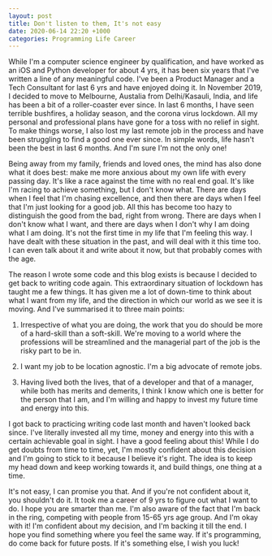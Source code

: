 ```yaml
---
layout: post
title: Don't listen to them, It's not easy
date: 2020-06-14 22:20 +1000
categories: Programming Life Career
---
```

While I'm a computer science engineer by qualification, and have worked as an iOS and Python developer for about 4 yrs, it has been six years that I've written a line of any meaningful code. I've been a Product Manager and a Tech Consultant for last 6 yrs and have enjoyed doing it. In November 2019, I decided to move to Melbourne, Austalia from Delhi/Kasauli, India, and life has been a bit of a roller-coaster ever since. In last 6 months, I have seen terrible bushfires, a holiday season, and the corona virus lockdown. All my personal and professional plans have gone for a toss with no relief in sight. To make things worse, I also lost my last remote job in the process and have been struggling to find a good one ever since. In simple words, life hasn't been the best in last 6 months. And I'm sure I'm not the only one!

Being away from my family, friends and loved ones, the mind has also done what it does best: make me more anxious about my own life with every passing day. It's like a race against the time with no real end goal. It's like I'm racing to achieve something, but I don't know what. There are days when I feel that I'm chasing excellence, and then there are days when I feel that I'm just looking for a good job. All this has become too hazy to distinguish the good from the bad, right from wrong. There are days when I don't know what I want, and there are days when I don't why I am doing what I am doing. It's not the first time in my life that I'm feeling this way. I have dealt with these situation in the past, and will deal with it this time too. I can even talk about it and write about it now, but that probably comes with the age.

The reason I wrote some code and this blog exists is because I decided to get back to writing code again. This extraordinary situation of lockdown has taught me a few things. It has given me a lot of down-time to think about what I want from my life, and the direction in which our world as we see it is moving. And I've summarised it to three main points:

1. Irrespective of what you are doing, the work that you do should be more of a hard-skill than a soft-skill. We're moving to a world where the professions will be streamlined and the managerial part of the job is the risky part to be in.

2. I want my job to be location agnostic. I'm a big advocate of remote jobs.

3. Having lived both the lives, that of a developer and that of a manager, while both has merits and demerits, I think I know which one is better for the person that I am, and I'm willing and happy to invest my future time and energy into this.

I got back to practicing writing code last month and haven't looked back since. I've literally invested all my time, money and energy into this with a certain achievable goal in sight. I have a good feeling about this! While I do get doubts from time to time, yet, I'm mostly confident about this decision and I'm going to stick to it because I believe it's right. The idea is to keep my head down and keep working towards it, and build things, one thing at a time.

It's not easy, I can promise you that. And if you're not confident about it, you shouldn't do it. It took me a career of 9 yrs to figure out what I want to do. I hope you are smarter than me. I'm also aware of the fact that I'm back in the ring, competing with people from 15-65 yrs age group. And I'm okay with it! I'm confident about my decision, and I'm backing it till the end. I hope you find something where you feel the same way. If it's programming, do come back for future posts. If it's something else, I wish you luck!

